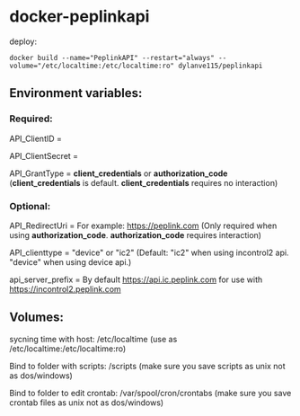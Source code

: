 # docker-peplinkapi
deploy:
```
docker build --name="PeplinkAPI" --restart="always" --volume="/etc/localtime:/etc/localtime:ro" dylanve115/peplinkapi
```
## Environment variables:
### Required:
API_ClientID = 

API_ClientSecret = 

API_GrantType = **client_credentials** or **authorization_code** (**client_credentials** is default. **client_credentials** requires no interaction)

### Optional:

API_RedirectUri = For example: https://peplink.com (Only required when using **authorization_code**. **authorization_code** requires interaction)

API_clienttype = "device" or "ic2" (Default: "ic2" when using incontrol2 api. "device" when using device api.)
 
api_server_prefix = By default https://api.ic.peplink.com for use with https://incontrol2.peplink.com

## Volumes:
sycning time with host: /etc/localtime (use as /etc/localtime:/etc/localtime:ro)

Bind to folder with scripts: /scripts (make sure you save scripts as unix not as dos/windows)

Bind to folder to edit crontab: /var/spool/cron/crontabs (make sure you save crontab files as unix not as dos/windows)
